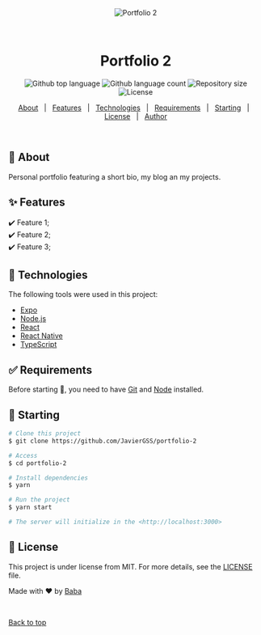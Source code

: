 <div align="center" id="top"> 
  <img src="./.github/app.gif" alt="Portfolio 2" />

  &#xa0;

  <!-- <a href="https://portfolio2.netlify.app">Demo</a> -->
</div>

<h1 align="center">Portfolio 2</h1>

<p align="center">
  <img alt="Github top language" src="https://img.shields.io/github/languages/top/JavierGSS/portfolio-2?color=56BEB8">

  <img alt="Github language count" src="https://img.shields.io/github/languages/count/JavierGSS/portfolio-2?color=56BEB8">

  <img alt="Repository size" src="https://img.shields.io/github/repo-size/JavierGSS/portfolio-2?color=56BEB8">

  <img alt="License" src="https://img.shields.io/github/license/JavierGSS/portfolio-2?color=56BEB8">

  <!-- <img alt="Github issues" src="https://img.shields.io/github/issues/JavierGSS/portfolio-2?color=56BEB8" /> -->

  <!-- <img alt="Github forks" src="https://img.shields.io/github/forks/JavierGSS/portfolio-2?color=56BEB8" /> -->

  <!-- <img alt="Github stars" src="https://img.shields.io/github/stars/JavierGSS/portfolio-2?color=56BEB8" /> -->
</p>

<!-- Status -->

<!-- <h4 align="center"> 
	🚧  Portfolio 2 🚀 Under construction...  🚧
</h4> 

<hr> -->

<p align="center">
  <a href="#dart-about">About</a> &#xa0; | &#xa0; 
  <a href="#sparkles-features">Features</a> &#xa0; | &#xa0;
  <a href="#rocket-technologies">Technologies</a> &#xa0; | &#xa0;
  <a href="#white_check_mark-requirements">Requirements</a> &#xa0; | &#xa0;
  <a href="#checkered_flag-starting">Starting</a> &#xa0; | &#xa0;
  <a href="#memo-license">License</a> &#xa0; | &#xa0;
  <a href="https://github.com/JavierGSS" target="_blank">Author</a>
</p>

<br>

## :dart: About ##

Personal portfolio featuring a short bio, my blog an my projects.

## :sparkles: Features ##

:heavy_check_mark: Feature 1;\
:heavy_check_mark: Feature 2;\
:heavy_check_mark: Feature 3;

## :rocket: Technologies ##

The following tools were used in this project:

- [Expo](https://expo.io/)
- [Node.js](https://nodejs.org/en/)
- [React](https://pt-br.reactjs.org/)
- [React Native](https://reactnative.dev/)
- [TypeScript](https://www.typescriptlang.org/)

## :white_check_mark: Requirements ##

Before starting :checkered_flag:, you need to have [Git](https://git-scm.com) and [Node](https://nodejs.org/en/) installed.

## :checkered_flag: Starting ##

```bash
# Clone this project
$ git clone https://github.com/JavierGSS/portfolio-2

# Access
$ cd portfolio-2

# Install dependencies
$ yarn

# Run the project
$ yarn start

# The server will initialize in the <http://localhost:3000>
```

## :memo: License ##

This project is under license from MIT. For more details, see the [LICENSE](LICENSE) file.


Made with :heart: by <a href="https://github.com/JavierGSS" target="_blank">Baba</a>

&#xa0;

<a href="#top">Back to top</a>
